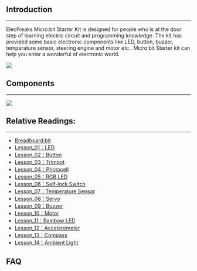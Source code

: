 ## Introduction
---
ElecFreaks Micro:bit Starter Kit is designed for people who is at the door step of learning electric circuit and programming knowledge. 
The kit has provided some basic electronic components like LED, button, buzzer, temperature sensor, steering engine and motor etc.. 
Micro:bit Starter kit can help you enter a wonderful of electronic world.

![](https://i.imgur.com/XpixeEF.jpg)

## Components
---
![](https://i.imgur.com/NJPB9qt.jpg)

## Relative Readings:
---
- [Breadboard:bit](/breadboard_bit/)
- [Lesson_01：LED](/starter_kit_case_01/)
- [Lesson_02：Button](/starter_kit_case_02/)  
- [Lesson_03：Trimpot](/starter_kit_case_03/)  
- [Lesson_04：Photocell](/starter_kit_case_04/) 
- [Lesson_05：RGB LED](/starter_kit_case_05/) 
- [Lesson_06：Self-lock Switch](/starter_kit_case_06/) 
- [Lesson_07：Temperature Sensor](/starter_kit_case_07/) 
- [Lesson_08：Servo](/starter_kit_case_08/) 
- [Lesson_09：Buzzer](/starter_kit_case_09/) 
- [Lesson_10：Motor](/starter_kit_case_10/) 
- [Lesson_11：Rainbow LED](/starter_kit_case_11/) 
- [Lesson_12：Accelerometer](/starter_kit_case_12/) 
- [Lesson_13：Compass](/starter_kit_case_13/) 
- [Lesson_14：Ambient Light](/starter_kit_case_14/) 

## FAQ
